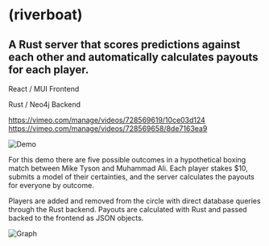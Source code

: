 # (riverboat)
## A Rust server that scores predictions against each other and automatically calculates payouts for each player.

React / MUI Frontend

Rust / Neo4j Backend

https://vimeo.com/manage/videos/728569619/10ce03d124
https://vimeo.com/manage/videos/728569658/8de7163ea9

![Demo](/../media/gif/hero.gif?raw=true "Demo")

For this demo there are five possible outcomes in a hypothetical boxing match between Mike Tyson and Muhammad Ali. 
Each player stakes $10, submits a model of their certainties, and the server calculates the payouts for everyone by outcome.

Players are added and removed from the circle with direct database queries through the Rust backend. Payouts are calculated with Rust and passed backed to the frontend as JSON objects.

![Graph](/../media/jpg/graph.jpg?raw=true "Graph")
